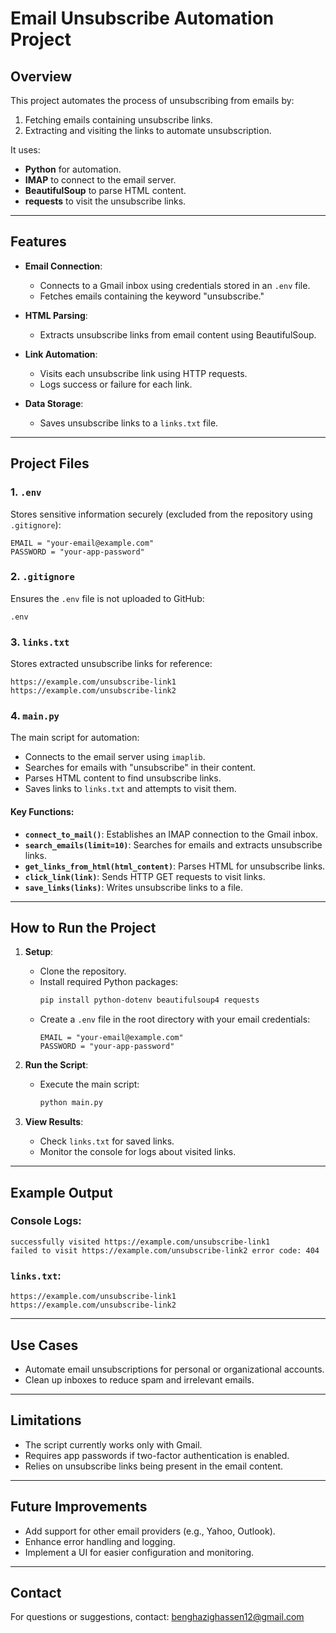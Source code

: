 # Email Unsubscribe Automation Project

## Overview
This project automates the process of unsubscribing from emails by:
1. Fetching emails containing unsubscribe links.
2. Extracting and visiting the links to automate unsubscription.

It uses:
- **Python** for automation.
- **IMAP** to connect to the email server.
- **BeautifulSoup** to parse HTML content.
- **requests** to visit the unsubscribe links.

---

## Features
- **Email Connection**:
  - Connects to a Gmail inbox using credentials stored in an `.env` file.
  - Fetches emails containing the keyword "unsubscribe."

- **HTML Parsing**:
  - Extracts unsubscribe links from email content using BeautifulSoup.

- **Link Automation**:
  - Visits each unsubscribe link using HTTP requests.
  - Logs success or failure for each link.

- **Data Storage**:
  - Saves unsubscribe links to a `links.txt` file.

---

## Project Files

### 1. `.env`
Stores sensitive information securely (excluded from the repository using `.gitignore`):
```plaintext
EMAIL = "your-email@example.com"
PASSWORD = "your-app-password"
```

### 2. `.gitignore`
Ensures the `.env` file is not uploaded to GitHub:
```plaintext
.env
```

### 3. `links.txt`
Stores extracted unsubscribe links for reference:
```plaintext
https://example.com/unsubscribe-link1
https://example.com/unsubscribe-link2
```

### 4. `main.py`
The main script for automation:
- Connects to the email server using `imaplib`.
- Searches for emails with "unsubscribe" in their content.
- Parses HTML content to find unsubscribe links.
- Saves links to `links.txt` and attempts to visit them.

#### Key Functions:
- **`connect_to_mail()`**: Establishes an IMAP connection to the Gmail inbox.
- **`search_emails(limit=10)`**: Searches for emails and extracts unsubscribe links.
- **`get_links_from_html(html_content)`**: Parses HTML for unsubscribe links.
- **`click_link(link)`**: Sends HTTP GET requests to visit links.
- **`save_links(links)`**: Writes unsubscribe links to a file.

---

## How to Run the Project

1. **Setup**:
   - Clone the repository.
   - Install required Python packages:
     ```bash
     pip install python-dotenv beautifulsoup4 requests
     ```
   - Create a `.env` file in the root directory with your email credentials:
     ```plaintext
     EMAIL = "your-email@example.com"
     PASSWORD = "your-app-password"
     ```

2. **Run the Script**:
   - Execute the main script:
     ```bash
     python main.py
     ```

3. **View Results**:
   - Check `links.txt` for saved links.
   - Monitor the console for logs about visited links.

---

## Example Output
### Console Logs:
```plaintext
successfully visited https://example.com/unsubscribe-link1
failed to visit https://example.com/unsubscribe-link2 error code: 404
```

### `links.txt`:
```plaintext
https://example.com/unsubscribe-link1
https://example.com/unsubscribe-link2
```

---

## Use Cases
- Automate email unsubscriptions for personal or organizational accounts.
- Clean up inboxes to reduce spam and irrelevant emails.

---

## Limitations
- The script currently works only with Gmail.
- Requires app passwords if two-factor authentication is enabled.
- Relies on unsubscribe links being present in the email content.

---

## Future Improvements
- Add support for other email providers (e.g., Yahoo, Outlook).
- Enhance error handling and logging.
- Implement a UI for easier configuration and monitoring.

---

## Contact
For questions or suggestions, contact: benghazighassen12@gmail.com
